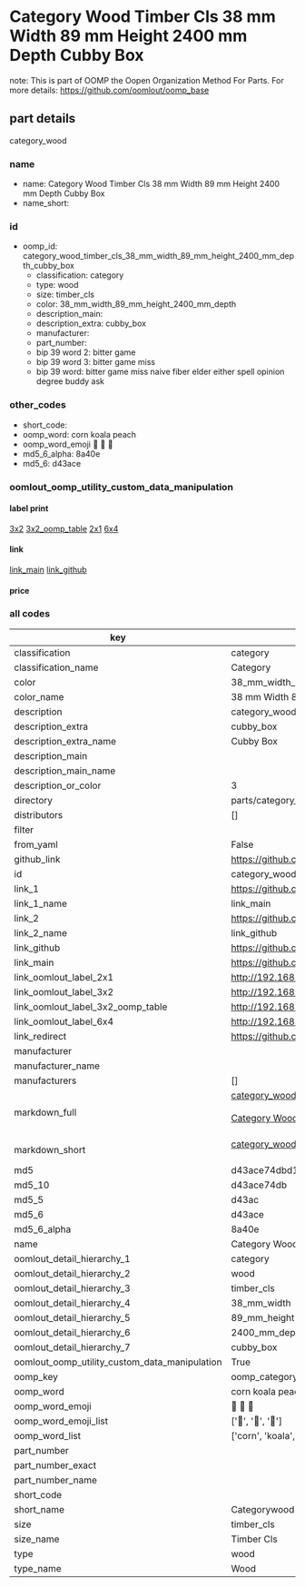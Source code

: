 # Category Wood Timber Cls 38 mm Width 89 mm Height 2400 mm Depth Cubby Box  

note: This is part of OOMP the Oopen Organization Method For Parts. For more details: https://github.com/oomlout/oomp_base

##  part details
  



category_wood



### name
* name: Category Wood Timber Cls 38 mm Width 89 mm Height 2400 mm Depth Cubby Box
* name_short: 
### id
* oomp_id: category_wood_timber_cls_38_mm_width_89_mm_height_2400_mm_depth_cubby_box
  * classification: category
  * type: wood
  * size: timber_cls
  * color: 38_mm_width_89_mm_height_2400_mm_depth
  * description_main: 
  * description_extra: cubby_box
  * manufacturer: 
  * part_number: 
  * bip 39 word 2: bitter game
  * bip 39 word 3: bitter game miss
  * bip 39 word: bitter game miss naive fiber elder either spell opinion degree buddy ask

### other_codes
* short_code: 
* oomp_word: corn koala peach
* oomp_word_emoji :corn: :koala: :peach:
* md5_6_alpha: 8a40e
* md5_6: d43ace






### oomlout_oomp_utility_custom_data_manipulation
#### label print
[3x2](http://192.168.1.245:1112/?label=oomp%208a40e)
[3x2_oomp_table](http://192.168.1.108:1112/?label=oomp%208a40e)
[2x1](http://192.168.1.242:1112/?label=oomp%208a40e)
[6x4](http://192.168.1.55:1112/?label=oomp%208a40e)    

#### link

[link_main](https://github.com/oomlout/oomlout_oomp_version_1_messy/tree/main/parts/category_wood_timber_cls_38_mm_width_89_mm_height_2400_mm_depth_cubby_box) [link_github](https://github.com/oomlout/oomlout_oomp_version_1_messy/tree/main/parts/category_wood_timber_cls_38_mm_width_89_mm_height_2400_mm_depth_cubby_box)                             

#### price







### all codes 
| key | value |  
| --- | --- |  
| classification | category |  
| classification_name | Category |  
| color | 38_mm_width_89_mm_height_2400_mm_depth |  
| color_name | 38 mm Width 89 mm Height 2400 mm Depth |  
| description | category_wood |  
| description_extra | cubby_box |  
| description_extra_name | Cubby Box |  
| description_main |  |  
| description_main_name |  |  
| description_or_color | 3  |  
| directory | parts/category_wood_timber_cls_38_mm_width_89_mm_height_2400_mm_depth_cubby_box |  
| distributors | [] |  
| filter |  |  
| from_yaml | False |  
| github_link | https://github.com/oomlout/oomlout_oomp_part_src/tree/main/parts/category_wood_timber_cls_38_mm_width_89_mm_height_2400_mm_depth_cubby_box |  
| id | category_wood_timber_cls_38_mm_width_89_mm_height_2400_mm_depth_cubby_box |  
| link_1 | https://github.com/oomlout/oomlout_oomp_version_1_messy/tree/main/parts/category_wood_timber_cls_38_mm_width_89_mm_height_2400_mm_depth_cubby_box |  
| link_1_name | link_main |  
| link_2 | https://github.com/oomlout/oomlout_oomp_version_1_messy/tree/main/parts/category_wood_timber_cls_38_mm_width_89_mm_height_2400_mm_depth_cubby_box |  
| link_2_name | link_github |  
| link_github | https://github.com/oomlout/oomlout_oomp_version_1_messy/tree/main/parts/category_wood_timber_cls_38_mm_width_89_mm_height_2400_mm_depth_cubby_box |  
| link_main | https://github.com/oomlout/oomlout_oomp_version_1_messy/tree/main/parts/category_wood_timber_cls_38_mm_width_89_mm_height_2400_mm_depth_cubby_box |  
| link_oomlout_label_2x1 | http://192.168.1.242:1112/?label=oomp%208a40e |  
| link_oomlout_label_3x2 | http://192.168.1.245:1112/?label=oomp%208a40e |  
| link_oomlout_label_3x2_oomp_table | http://192.168.1.108:1112/?label=oomp%208a40e |  
| link_oomlout_label_6x4 | http://192.168.1.55:1112/?label=oomp%208a40e |  
| link_redirect | https://github.com/oomlout/oomlout_oomp_version_1_messy/tree/main/parts/category_wood_timber_cls_38_mm_width_89_mm_height_2400_mm_depth_cubby_box |  
| manufacturer |  |  
| manufacturer_name |  |  
| manufacturers | [] |  
| markdown_full | [category_wood_timber_cls_38_mm_width_89_mm_height_2400_mm_depth_cubby_box](none)<br>[](none)<br>[Category Wood Timber Cls 38 Mm Width 89 Mm Height 2400 Mm Depth Cubby Box](none)<br><br> |  
| markdown_short | [category_wood_timber_cls_38_mm_width_89_mm_height_2400_mm_depth_cubby_box](none)<br><br> |  
| md5 | d43ace74dbd128e11d2ad92b1b97c8b6 |  
| md5_10 | d43ace74db |  
| md5_5 | d43ac |  
| md5_6 | d43ace |  
| md5_6_alpha | 8a40e |  
| name | Category Wood Timber Cls 38 mm Width 89 mm Height 2400 mm Depth Cubby Box |  
| oomlout_detail_hierarchy_1 | category |  
| oomlout_detail_hierarchy_2 | wood |  
| oomlout_detail_hierarchy_3 | timber_cls |  
| oomlout_detail_hierarchy_4 | 38_mm_width |  
| oomlout_detail_hierarchy_5 | 89_mm_height |  
| oomlout_detail_hierarchy_6 | 2400_mm_depth |  
| oomlout_detail_hierarchy_7 | cubby_box |  
| oomlout_oomp_utility_custom_data_manipulation | True |  
| oomp_key | oomp_category_wood_timber_cls_38_mm_width_89_mm_height_2400_mm_depth_cubby_box |  
| oomp_word | corn koala peach |  
| oomp_word_emoji | :corn: :koala: :peach: |  
| oomp_word_emoji_list | [':corn:', ':koala:', ':peach:'] |  
| oomp_word_list | ['corn', 'koala', 'peach'] |  
| part_number |  |  
| part_number_exact |  |  
| part_number_name |  |  
| short_code |  |  
| short_name | Categorywood |  
| size | timber_cls |  
| size_name | Timber Cls |  
| type | wood |  
| type_name | Wood |  
